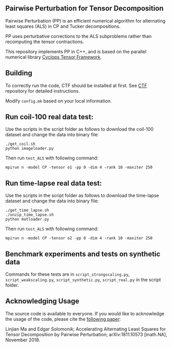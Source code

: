 ## Pairwise Perturbation for Tensor Decomposition

Pairwise Perturbation (PP) is an efficient numerical algorithm for alternating least squares (ALS) in CP and Tucker decompositions.

PP uses perturbative corrections to the ALS subproblems rather than recomputing the tensor contractions.

This repository implements PP in C++, and is based on the parallel numerical library [Cyclops Tensor Framework](https://github.com/cyclops-community/ctf). 

## Building

To correctly run the code, CTF should be installed at first. See [CTF](https://github.com/cyclops-community/ctf) repository for detailed instructions. 

Modify `config.mk` based on your local information.  

## Run coil-100 real data test: 

Use the scripts in the script folder as follows to download the coil-100 dataset and change the data into binary file:
```
./get_coil.sh
python imageloader.py
```
Then run `test_ALS` with following command:
```
mpirun n -model CP -tensor o1 -pp 0 -dim 4 -rank 10 -maxiter 250
```

## Run time-lapse real data test: 
Use the scripts in the script folder as follows to download the time-lapse dataset and change the data into binary file:
```
./get_time_lapse.sh
./unzip_time_lapse.sh
python matloader.py
```
Then run `test_ALS` with following command:
```
mpirun n -model CP -tensor o2 -pp 0 -dim 4 -rank 10 -maxiter 250
```

## Benchmark experiments and tests on synthetic data

Commands for these tests are in `script_strongscaling.py`, `script_weakscaling.py`, `script_synthetic.py`, `script_real.py` in the script folder. 

## Acknowledging Usage

The source code is available to everyone. If you would like to acknowledge the usage of the code, please cite the [following paper](https://arxiv.org/abs/1811.10573):

Linjian Ma and Edgar Solomonik; Accelerating Alternating Least Squares for Tensor Decomposition by Pairwise Perturbation; arXiv:1811.10573 \[math.NA\], November 2018.
